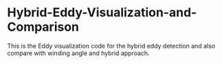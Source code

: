 # Hybrid-Eddy-Visualization-and-Comparison
This is the Eddy visualization code for the hybrid eddy detection and also compare with winding angle and hybrid approach.
